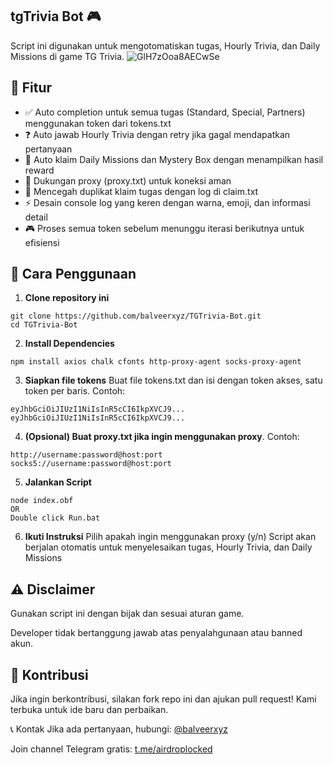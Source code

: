 ## tgTrivia Bot 🎮
Script ini digunakan untuk mengotomatiskan tugas, Hourly Trivia, dan Daily Missions di game TG Trivia.
![GlH7zOoa8AECwSe](https://github.com/user-attachments/assets/df8ba9ce-0b44-42ae-9520-a4a6e92b75c0)
## 📌 Fitur
- ✅ Auto completion untuk semua tugas (Standard, Special, Partners) menggunakan token dari tokens.txt
- ❓ Auto jawab Hourly Trivia dengan retry jika gagal mendapatkan pertanyaan
- 🎁 Auto klaim Daily Missions dan Mystery Box dengan menampilkan hasil reward
- 🔌 Dukungan proxy (proxy.txt) untuk koneksi aman
- 🚫 Mencegah duplikat klaim tugas dengan log di claim.txt
- ⚡ Desain console log yang keren dengan warna, emoji, dan informasi detail
- 🎮 Proses semua token sebelum menunggu iterasi berikutnya untuk efisiensi

## 🚀 Cara Penggunaan
1. **Clone repository ini**
```
git clone https://github.com/balveerxyz/TGTrivia-Bot.git
cd TGTrivia-Bot
```

2. **Install Dependencies**
```
npm install axios chalk cfonts http-proxy-agent socks-proxy-agent
```

3. **Siapkan file tokens**
Buat file tokens.txt dan isi dengan token akses, satu token per baris. Contoh:

```
eyJhbGciOiJIUzI1NiIsInR5cCI6IkpXVCJ9...
eyJhbGciOiJIUzI1NiIsInR5cCI6IkpXVCJ9...
```

4. **(Opsional) Buat proxy.txt jika ingin menggunakan proxy**. Contoh:
```
http://username:password@host:port
socks5://username:password@host:port
```

5. **Jalankan Script**
```
node index.obf
OR
Double click Run.bat
```

6. **Ikuti Instruksi**
Pilih apakah ingin menggunakan proxy (y/n)
Script akan berjalan otomatis untuk menyelesaikan tugas, Hourly Trivia, dan Daily Missions

## ⚠️ Disclaimer
Gunakan script ini dengan bijak dan sesuai aturan game.

Developer tidak bertanggung jawab atas penyalahgunaan atau banned akun.

## 🤝 Kontribusi
Jika ingin berkontribusi, silakan fork repo ini dan ajukan pull request! Kami terbuka untuk ide baru dan perbaikan.

📞 Kontak
Jika ada pertanyaan, hubungi: [@balveerxyz](https://t.me/balveerxyz)

Join channel Telegram gratis: [t.me/airdroplocked](https://t.me/airdroplocked)
